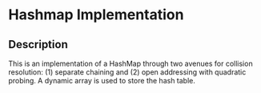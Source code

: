 # Hashmap Implementation

## Description

This is an implementation of a HashMap through two avenues for collision resolution: (1) separate chaining and (2) open addressing with quadratic probing. A dynamic array is used to store the hash table.
